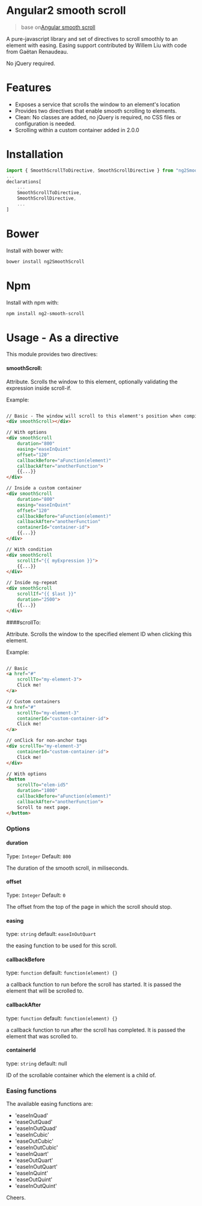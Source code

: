 Angular2 smooth scroll
==============

> base on[Angular smooth scroll](https://github.com/d-oliveros/ngSmoothScroll)

A pure-javascript library and set of directives to scroll smoothly to an element with easing. Easing support contributed by Willem Liu with code from Gaëtan Renaudeau.

No jQuery required.

# Features

  * Exposes a service that scrolls the window to an element's location
  * Provides two directives that enable smooth scrolling to elements.
  * Clean: No classes are added, no jQuery is required, no CSS files or configuration is needed.
  * Scrolling within a custom container added in 2.0.0

# Installation

```js
import { SmoothScrollToDirective, SmoothScrollDirective } from "ng2SmoothScroll";
...
declarations[
	...
	SmoothScrollToDirective,
	SmoothScrollDirective,
	...
]
```

# Bower

Install with bower with:

```bash
bower install ng2SmoothScroll
```

# Npm

Install with npm with:

```bash
npm install ng2-smooth-scroll
```

# Usage - As a directive

This module provides two directives:

#### smoothScroll:

Attribute. Scrolls the window to this element, optionally validating the expression inside scroll-if.

Example:
```html

// Basic - The window will scroll to this element's position when compiling this directive
<div smoothScroll></div>

// With options
<div smoothScroll
	duration="800"
	easing="easeInQuint"
	offset="120"
	callbackBefore="aFunction(element)"
	callbackAfter="anotherFunction">
	{{...}}
</div>

// Inside a custom container
<div smoothScroll
	duration="800"
	easing="easeInQuint"
	offset="120"
	callbackBefore="aFunction(element)"
	callbackAfter="anotherFunction"
	containerId="container-id">
	{{...}}
</div>

// With condition
<div smoothScroll
	scrollIf="{{ myExpression }}">
	{{...}}
</div>

// Inside ng-repeat
<div smoothScroll
	scrollIf="{{ $last }}"
	duration="2500">
	{{...}}
</div>
```

####scrollTo:

Attribute. Scrolls the window to the specified element ID when clicking this element.

Example:
```html

// Basic
<a href="#"
	scrollTo="my-element-3">
	Click me!
</a>

// Custom containers
<a href="#"
	scrollTo="my-element-3"
	containerId="custom-container-id">
	Click me!
</a>

// onClick for non-anchor tags
<div scrollTo="my-element-3"
	containerId="custom-container-id">
	Click me!
</div>

// With options
<button
	scrollTo="elem-id5"
	duration="1800"
	callbackBefore="aFunction(element)"
	callbackAfter="anotherFunction">
	Scroll to next page.
</button>


```

### Options

#### duration
Type: `Integer`
Default: `800`

The duration of the smooth scroll, in miliseconds.

#### offset
Type: `Integer`
Default: `0`

The offset from the top of the page in which the scroll should stop.

#### easing
type: `string`
default: `easeInOutQuart`

the easing function to be used for this scroll.

#### callbackBefore
type: `function`
default: `function(element) {}`

a callback function to run before the scroll has started. It is passed the
element that will be scrolled to.

#### callbackAfter
type: `function`
default: `function(element) {}`

a callback function to run after the scroll has completed. It is passed the
element that was scrolled to.

#### containerId
type: `string`
default: null

ID of the scrollable container which the element is a child of.

### Easing functions

The available easing functions are:
 * 'easeInQuad'
 * 'easeOutQuad'
 * 'easeInOutQuad'
 * 'easeInCubic'
 * 'easeOutCubic'
 * 'easeInOutCubic'
 * 'easeInQuart'
 * 'easeOutQuart'
 * 'easeInOutQuart'
 * 'easeInQuint'
 * 'easeOutQuint'
 * 'easeInOutQuint'

Cheers.
